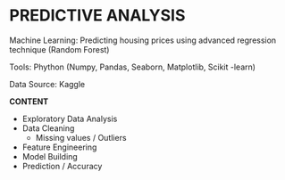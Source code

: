 # PREDICTIVE ANALYSIS
Machine Learning: Predicting housing prices using advanced regression technique (Random Forest)

Tools: Phython (Numpy, Pandas, Seaborn, Matplotlib, Scikit -learn)

Data Source: Kaggle

**CONTENT**
- Exploratory Data Analysis
- Data Cleaning
  - Missing values / Outliers
- Feature Engineering
- Model Building
- Prediction / Accuracy
